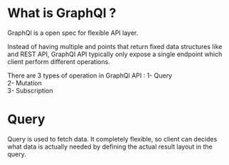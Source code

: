# What is GraphQl ? 

GraphQl is a open spec for flexible API layer. 

Instead of having multiple and points that return fixed data structures like and REST API, GraphQl API typically only expose a single endpoint which client perform different operations.


There are 3 types of operation in GraphQl API : 
1- Query  <br />
2- Mutation  <br />
3- Subscription  <br />

# Query 
Query is used to fetch data. It completely flexible, so client can decides what data is actually needed by defining the actual result layout in the  query.
